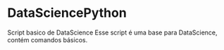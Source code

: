 # DataSciencePython
Script basico de DataScience
Esse script é uma base para DataScience, contém comandos básicos.
